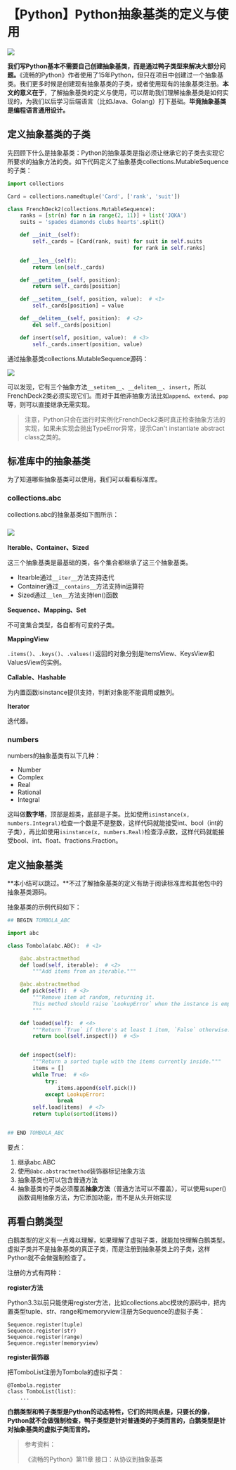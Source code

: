 # 【Python】Python抽象基类的定义与使用
![](../wanggang.png)

**我们写Python基本不需要自己创建抽象基类，而是通过鸭子类型来解决大部分问题。**《流畅的Python》作者使用了15年Python，但只在项目中创建过一个抽象基类。我们更多时候是创建现有抽象基类的子类，或者使用现有的抽象基类注册。**本文的意义在于**，了解抽象基类的定义与使用，可以帮助我们理解抽象基类是如何实现的，为我们以后学习后端语言（比如Java、Golang）打下基础。**毕竟抽象基类是编程语言通用设计。**

## 定义抽象基类的子类

先回顾下什么是抽象基类：Python的抽象基类是指必须让继承它的子类去实现它所要求的抽象方法的类。如下代码定义了抽象基类collections.MutableSequence的子类：

```python
import collections

Card = collections.namedtuple('Card', ['rank', 'suit'])

class FrenchDeck2(collections.MutableSequence):
    ranks = [str(n) for n in range(2, 11)] + list('JQKA')
    suits = 'spades diamonds clubs hearts'.split()

    def __init__(self):
        self._cards = [Card(rank, suit) for suit in self.suits
                                        for rank in self.ranks]

    def __len__(self):
        return len(self._cards)

    def __getitem__(self, position):
        return self._cards[position]

    def __setitem__(self, position, value):  # <1>
        self._cards[position] = value

    def __delitem__(self, position):  # <2>
        del self._cards[position]

    def insert(self, position, value):  # <3>
        self._cards.insert(position, value)
```

通过抽象基类collections.MutableSequence源码：

![](002028-【Python】Python抽象基类的定义与使用/image-20211013214851669.png)

可以发现，它有三个抽象方法`__setitem__`、`__delitem__`、`insert`，所以FrenchDeck2类必须实现它们。而对于其他非抽象方法比如`append`、`extend`、`pop`等，则可以直接继承无需实现。

> 注意，Python只会在运行时实例化FrenchDeck2类时真正检查抽象方法的实现，如果未实现会抛出TypeError异常，提示Can't instantiate abstract class之类的。

## 标准库中的抽象基类

为了知道哪些抽象基类可以使用，我们可以看看标准库。

### collections.abc

collections.abc的抽象基类如下图所示：

### ![](002028-【Python】Python抽象基类的定义与使用/2021-10-16_140535.png)

**Iterable、Container、Sized**

这三个抽象基类是最基础的类，各个集合都继承了这三个抽象基类。

- Itearble通过`__iter__`方法支持迭代
- Container通过`__contains__`方法支持in运算符
- Sized通过`__len__`方法支持len()函数

**Sequence、Mapping、Set**

不可变集合类型，各自都有可变的子类。

**MappingView**

`.items()`、`.keys()`、`.values()`返回的对象分别是ItemsView、KeysView和ValuesView的实例。

**Callable、Hashable**

为内置函数isinstance提供支持，判断对象能不能调用或散列。

**Iterator**

迭代器。

### numbers

numbers的抽象基类有以下几种：

- Number
- Complex
- Real
- Rational
- Integral

这叫做**数字塔**，顶部是超类，底部是子类。比如使用`isinstance(x, numbers.Integral)`检查一个数是不是整数，这样代码就能接受int、bool（int的子类），再比如使用`isinstance(x, numbers.Real)`检查浮点数，这样代码就能接受bool、int、float、fractions.Fraction。

## 定义抽象基类

**本小结可以跳过。**不过了解抽象基类的定义有助于阅读标准库和其他包中的抽象基类源码。

抽象基类的示例代码如下：

```python
## BEGIN TOMBOLA_ABC

import abc

class Tombola(abc.ABC):  # <1>

    @abc.abstractmethod
    def load(self, iterable):  # <2>
        """Add items from an iterable."""

    @abc.abstractmethod
    def pick(self):  # <3>
        """Remove item at random, returning it.
        This method should raise `LookupError` when the instance is empty.
        """

    def loaded(self):  # <4>
        """Return `True` if there's at least 1 item, `False` otherwise."""
        return bool(self.inspect())  # <5>


    def inspect(self):
        """Return a sorted tuple with the items currently inside."""
        items = []
        while True:  # <6>
            try:
                items.append(self.pick())
            except LookupError:
                break
        self.load(items)  # <7>
        return tuple(sorted(items))


## END TOMBOLA_ABC
```

要点：

1. 继承abc.ABC
2. 使用`@abc.abstractmethod`装饰器标记抽象方法
3. 抽象基类也可以包含普通方法
4. 抽象基类的子类必须覆盖**抽象方法**（普通方法可以不覆盖），可以使用super()函数调用抽象方法，为它添加功能，而不是从头开始实现

## 再看白鹅类型

白鹅类型的定义有一点难以理解，如果理解了虚拟子类，就能加快理解白鹅类型。虚拟子类并不是抽象基类的真正子类，而是注册到抽象基类上的子类，这样Python就不会做强制检查了。

注册的方式有两种：

**register方法**

Python3.3以前只能使用register方法，比如collections.abc模块的源码中，把内置类型tuple、str、range和memoryview注册为Sequence的虚拟子类：

```
Sequence.register(tuple)
Sequence.register(str)
Sequence.register(range)
Sequence.register(memoryview)
```

**register装饰器**

把TomboList注册为Tombola的虚拟子类：

```
@Tombola.register
class TomboList(list):
    ...
```

**白鹅类型和鸭子类型是Python的动态特性，它们的共同点是，只要长的像，Python就不会做强制检查，鸭子类型是针对普通类的子类而言的，白鹅类型是针对抽象基类的虚拟子类而言的。**

> 参考资料：
>
> 《流畅的Python》第11章 接口：从协议到抽象基类